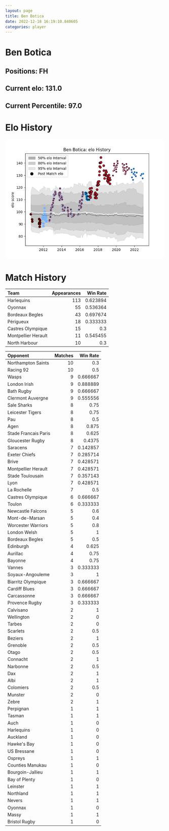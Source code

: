 ```yaml
---  
layout: page  
title: Ben Botica  
date: 2022-12-18 16:19:10.840605  
categories: player  
---
```

# Ben Botica

## Positions: FH

## Current elo: 131.0

## Current Percentile: 97.0

# Elo History


![elo history](history_BenBotica.png)
# Match History


| Team                |   Appearances |   Win Rate |
|:--------------------|--------------:|-----------:|
| Harlequins          |           113 |   0.623894 |
| Oyonnax             |            55 |   0.536364 |
| Bordeaux Begles     |            43 |   0.697674 |
| Périgueux           |            18 |   0.333333 |
| Castres Olympique   |            15 |   0.3      |
| Montpellier Herault |            11 |   0.545455 |
| North Harbour       |            10 |   0.3      |

| Opponent             |   Matches |   Win Rate |
|:---------------------|----------:|-----------:|
| Northampton Saints   |        10 |   0.3      |
| Racing 92            |        10 |   0.5      |
| Wasps                |         9 |   0.666667 |
| London Irish         |         9 |   0.888889 |
| Bath Rugby           |         9 |   0.666667 |
| Clermont Auvergne    |         9 |   0.555556 |
| Sale Sharks          |         8 |   0.75     |
| Leicester Tigers     |         8 |   0.75     |
| Pau                  |         8 |   0.5      |
| Agen                 |         8 |   0.875    |
| Stade Francais Paris |         8 |   0.625    |
| Gloucester Rugby     |         8 |   0.4375   |
| Saracens             |         7 |   0.142857 |
| Exeter Chiefs        |         7 |   0.285714 |
| Brive                |         7 |   0.428571 |
| Montpellier Herault  |         7 |   0.428571 |
| Stade Toulousain     |         7 |   0.357143 |
| Lyon                 |         7 |   0.428571 |
| La Rochelle          |         7 |   0.5      |
| Castres Olympique    |         6 |   0.666667 |
| Toulon               |         6 |   0.333333 |
| Newcastle Falcons    |         5 |   0.6      |
| Mont-de-Marsan       |         5 |   0.4      |
| Worcester Warriors   |         5 |   0.8      |
| London Welsh         |         5 |   1        |
| Bordeaux Begles      |         5 |   0.5      |
| Edinburgh            |         4 |   0.625    |
| Aurillac             |         4 |   0.75     |
| Bayonne              |         4 |   0.75     |
| Vannes               |         3 |   0.333333 |
| Soyaux-Angouleme     |         3 |   1        |
| Biarritz Olympique   |         3 |   0.666667 |
| Cardiff Blues        |         3 |   0.666667 |
| Carcassonne          |         3 |   0.666667 |
| Provence Rugby       |         3 |   0.333333 |
| Calvisano            |         2 |   1        |
| Wellington           |         2 |   0        |
| Tarbes               |         2 |   0        |
| Scarlets             |         2 |   0.5      |
| Beziers              |         2 |   1        |
| Grenoble             |         2 |   0.5      |
| Otago                |         2 |   0.5      |
| Connacht             |         2 |   1        |
| Narbonne             |         2 |   0.5      |
| Dax                  |         2 |   1        |
| Albi                 |         2 |   1        |
| Colomiers            |         2 |   0.5      |
| Munster              |         2 |   0        |
| Zebre                |         2 |   1        |
| Perpignan            |         1 |   1        |
| Tasman               |         1 |   1        |
| Auch                 |         1 |   0        |
| Harlequins           |         1 |   0        |
| Auckland             |         1 |   0        |
| Hawke's Bay          |         1 |   0        |
| US Bressane          |         1 |   0        |
| Ospreys              |         1 |   1        |
| Counties Manukau     |         1 |   0        |
| Bourgoin-Jallieu     |         1 |   1        |
| Bay of Plenty        |         1 |   0        |
| Leinster             |         1 |   1        |
| Northland            |         1 |   1        |
| Nevers               |         1 |   1        |
| Oyonnax              |         1 |   0        |
| Massy                |         1 |   1        |
| Bristol Rugby        |         1 |   0        |